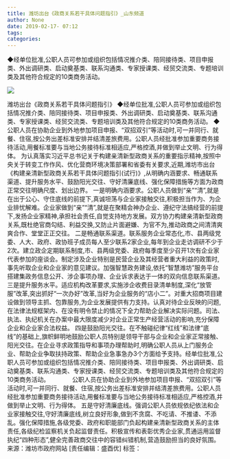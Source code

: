 ```yaml
---
title: 潍坊出台《政商关系若干具体问题指引》_山东频道
author: None
date: 2019-02-17- 07:12
tags: 
categories: 
---
```

◆经单位批准,公职人员可参加或组织包括情况推介类、陪同接待类、项目申报类、外出调研类、启动奠基类、联系沟通类、专家授课类、经贸交流类、专题培训类及其他符合规定的10类商务活动。
<!-- more -->
                
<img align="center" border="0" src="http://p2.ifengimg.com/a/2016/0810/204c433878d5cf9size1_w16_h16.png" />
                
            
潍坊出台《政商关系若干具体问题指引》
◆经单位批准,公职人员可参加或组织包括情况推介类、陪同接待类、项目申报类、外出调研类、启动奠基类、联系沟通类、专家授课类、经贸交流类、专题培训类及其他符合规定的10类商务活动。
◆公职人员在协助企业到外地参加项目申报、“双招双引”等活动时,可一并同行、就餐、住宿,按公务出差标准安排并结清差旅费用。公职人员经批准参加重要商务接待活动,用餐标准要与当地公务接待标准相适应,严格控酒,并做到举止文明、行为得体。
为认真落实习近平总书记关于构建亲清新型政商关系的重要指示精神,按照中央关于转变工作作风、优化营商环境决策部署和省委有关要求,近期,潍坊市出台《构建亲清新型政商关系若干具体问题指引(试行)》,从明确内涵要求、畅通联系渠道、提升服务水平、鼓励阳光交往、守好清廉底线、强化保障措施等方面为政商正常交往明确尺度、划出边界。
一是明确内涵要求。公职人员做到“亲”“清”,就是在出于公心、守住底线的前提下,真诚坦荡与企业家接触交往,积极担当作为、为企业排忧解难。企业家做到“亲”“清”,就是在聚精会神办企业、遵纪守法搞经营的前提下,发扬企业家精神,承担社会责任,自觉支持地方发展。双方协力构建亲清新型政商关系,既杜绝官商勾结、利益交换,又防止片面避嫌、为官不为,推动政商之间清清爽爽合作、堂堂正正交往。
二是畅通联系渠道。联系服务企业常态化,市、县两级党委、人大、政府、政协班子成员每人至少联系2家企业,每年到企业走访调研不少于2次。建立政企定期联系制度,市、县两级党委、政府每季度至少召开1次有企业家代表参加的座谈会。制定涉及企业特别是民营企业及其经营者重大利益的政策时,事先听取企业和企业家的意见建议。加强智慧政务建设,依托“智慧潍坊”服务平台搭建集政务信息公开、涉企事项办理、企业诉求表达于一体的双向信息联系渠道。
三是提升服务水平。适应机构改革要求,实施涉企收费目录清单制度,深化“放管服”改革,突出抓好“一次办好”改革,当好为企业服务的“店小二”。对重大招商项目建设做到领导主抓、包靠服务,为企业发展提供有力支持。认真对待企业反映的问题,在法律法规框架内、在没有明令禁止的情况下全力帮助企业解决实际问题。司法、执法、执纪机关在办案中最大限度减少对企业正常生产经营活动的影响,充分保障企业和企业家合法权益。
四是鼓励阳光交往。在不触碰纪律“红线”和法律“底线”的基础上,旗帜鲜明地鼓励公职人员特别是领导干部与企业和企业家正常接触、阳光交往。在企业寻求政策指导和事项办理帮助时,明确公职人员从上门服务企业、帮助企业争取扶持政策、帮助企业急事急办3个方面给予支持。经单位批准,公职人员可参加或组织包括情况推介类、陪同接待类、项目申报类、外出调研类、启动奠基类、联系沟通类、专家授课类、经贸交流类、专题培训类及其他符合规定的10类商务活动。　　　　
公职人员在协助企业到外地参加项目申报、“双招双引”等活动时,可一并同行、就餐、住宿,按公务出差标准安排并结清差旅费用。公职人员经批准参加重要商务接待活动,用餐标准要与当地公务接待标准相适应,严格控酒,并做到举止文明、行为得体。
五是守好清廉底线。强调公职人员依规依纪依法和企业家接触交往,守好清廉底线,树立良好形象,做到不贪腐、不吃请、不推诿、不添乱。强化保障措施,各级党委、政府和职能部门负起构建亲清新型政商关系的主体责任,各级纪检监察机关负起监督责任。积极宣传和表彰优秀企业家,贯通运用监督执纪“四种形态”,健全完善政商交往中的容错纠错机制,营造鼓励担当的良好氛围。
来源：潍坊市政府网站
[责任编辑：盛酉优]
标签：
 
             
